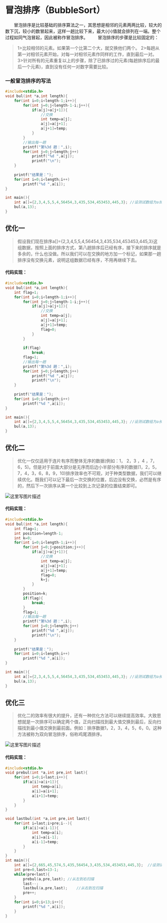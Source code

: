 # 冒泡排序（BubbleSort）

  冒泡排序是比较基础的排序算法之一，其思想是相邻的元素两两比较，较大的数下沉，较小的数冒起来，这样一趟比较下来，最大(小)值就会排列在一端。整个过程如同气泡冒起，因此被称作冒泡排序。
  冒泡排序的步骤是比较固定的：

> 1>比较相邻的元素。如果第一个比第二个大，就交换他们两个。
> 2>每趟从第一对相邻元素开始，对每一对相邻元素作同样的工作，直到最后一对。
> 3>针对所有的元素重复以上的步骤，除了已排序过的元素(每趟排序后的最后一个元素)，直到没有任何一对数字需要比较。

### 一般冒泡排序的写法

```c
#include<stdio.h>
void bul(int *a,int length){
	for(int i=0;i<length-1;i++){
		for(int j=0;j<length-1-i;j++){
			if(a[j]>a[j+1]){
				//交换
				int temp=a[j];
				a[j]=a[j+1];
				a[j+1]=temp;
			}
		}
		//输出每一趟
		printf("第%3d 趟：",i);
		for(int j=0;j<length;j++)
			printf("%d ",a[j]);
			printf("\n"); 
	}
	
	printf("结果是：");
	for(int i=0;i<length;i++)
		printf("%d ",a[i]); 
}

int main(){
	int a[]={2,3,4,5,5,4,56454,3,435,534,453453,445,3};	//设测试数组为a长度为13
	bul(a,13);
}
```

## 优化一

> 假设我们现在排序a[]={2,3,4,5,5,4,56454,3,435,534,453453,445,3}这组数据，按照上面的排序方式，第八趟排序后已经有序，接下来的排序就是多余的，什么也没做。所以我们可以在交换的地方加一个标记，如果那一趟排序没有交换元素，说明这组数据已经有序，不用再继续下去。

#### 代码实现：

```c
#include<stdio.h>
void bul(int *a,int length){
	int flag=1;
	for(int i=0;i<length-1;i++){
		for(int j=0;j<length-1-i;j++){
			if(a[j]>a[j+1]){
				//交换
				int temp=a[j];
				a[j]=a[j+1];
				a[j+1]=temp;
				flag=0;
			}
		}
		
		if(flag)
			break;
		flag=1;
		//输出每一趟
		printf("第%3d 趟：",i);
		for(int j=0;j<length;j++)
			printf("%d ",a[j]);
			printf("\n"); 
	}
	
	printf("结果是：");
	for(int i=0;i<length;i++)
		printf("%d ",a[i]); 
}

int main(){
	int a[]={2,3,4,5,5,4,56454,3,435,534,453453,445,3};	//设测试数组为a长度为13
	bul(a,13);
}
```

## 优化二

> 优化一仅仅适用于连片有序而整体无序的数据(例如：1， 2，3 ，4 ，7，6，5)。但是对于前面大部分是无序而后边小半部分有序的数据(1，2，5，7，4，3，6，8，9，10)排序效率也不可观，对于种类型数据，我们可以继续优化。既我们可以记下最后一次交换的位置，后边没有交换，必然是有序的，然后下一次排序从第一个比较到上次记录的位置结束即可。

![这里写图片描述](https://img-blog.csdn.net/2018062700091521?watermark/2/text/aHR0cHM6Ly9ibG9nLmNzZG4ubmV0L2hhbnNpb256/font/5a6L5L2T/fontsize/400/fill/I0JBQkFCMA==/dissolve/70)

#### 代码实现：

```c
#include<stdio.h>
void bul(int *a,int length){
	int flag=1;
	int position=length-1;
	int k=0;
	for(int i=0;i<length-1;i++){
		for(int j=0;j<position;j++){
			if(a[j]>a[j+1]){
				//交换
				int temp=a[j];
				a[j]=a[j+1];
				a[j+1]=temp;
				flag=0;
				k=j;
			}
		}
		position=k;
		if(flag){
			break;
		}
		flag=1;
		//输出每一趟
		printf("第%3d 趟：",i);
		for(int j=0;j<length;j++)
			printf("%d ",a[j]);
			printf("\n"); 
	}
	
	printf("结果是：");
	for(int i=0;i<length;i++)
		printf("%d ",a[i]); 
}

int main(){
	int a[]={2,3,4,5,5,4,56454,3,435,534,453453,445,3};	//设测试数组为a长度为13
	bul(a,13);
}
```

## 优化三

> 优化二的效率有很大的提升，还有一种优化方法可以继续提高效率。大致思想就是一次排序可以确定两个值，正向扫描找到最大值交换到最后，反向扫描找到最小值交换到最前面。例如：排序数据1，2，3，4，5，6，0。这种方法被称为双向冒泡排序，俗称鸡尾酒排序。

![这里写图片描述](https://img-blog.csdn.net/20180627192350535?watermark/2/text/aHR0cHM6Ly9ibG9nLmNzZG4ubmV0L2hhbnNpb256/font/5a6L5L2T/fontsize/400/fill/I0JBQkFCMA==/dissolve/70)

#### 代码实现：

```c
#include<stdio.h>
void prebul(int *a,int pre,int last){
	for(int i=0;i<last;i++){
		if(a[i]>a[i+1]){
			int temp=a[i];
			a[i]=a[i+1];
			a[i+1]=temp;
		}
	}
}

void lastbul(int *a,int pre,int last){
	for(int i=last;i>pre;i--){
		if(a[i]<a[i-1]){
			int temp=a[i];
			a[i]=a[i-1];
			a[i-1]=temp;
		}
	}
}
int main(){
	int a[]={2,665,45,574,5,435,56454,3,435,534,453453,445,3};	//设测试数组为a长度为13
	int pre=0,last=13-1;
	while(pre<last){
		prebul(a,pre,last);	//从左到右扫描
		last--;
		lastbul(a,pre,last);	//从右到左扫描
		pre++;
	}
	for(int i=0;i<13;i++){
		printf("%d ",a[i]);
	}
}
```